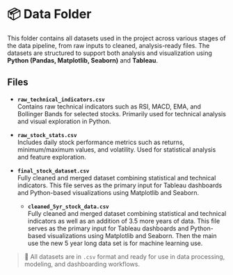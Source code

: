 # 📦 Data Folder

This folder contains all datasets used in the project across various stages of the data pipeline, from raw inputs to cleaned, analysis-ready files. The datasets are structured to support both analysis and visualization using **Python (Pandas, Matplotlib, Seaborn)** and **Tableau**.

## Files

- **`raw_technical_indicators.csv`**  
  Contains raw technical indicators such as RSI, MACD, EMA, and Bollinger Bands for selected stocks. Primarily used for technical analysis and visual exploration in Python.

- **`raw_stock_stats.csv`**  
  Includes daily stock performance metrics such as returns, minimum/maximum values, and volatility. Used for statistical analysis and feature exploration.

- **`final_stock_dataset.csv`**  
  Fully cleaned and merged dataset combining statistical and technical indicators. This file serves as the primary input for Tableau dashboards and Python-based visualizations using Matplotlib and Seaborn.

  - **`cleaned_5yr_stock_data.csv`**  
  Fully cleaned and merged dataset combining statistical and technical indicators as well as an addition of 3.5 more years of data. This file serves as the primary input for Tableau dashboards and Python-based visualizations using Matplotlib and Seaborn. Then the main use the new 5 year long data set is for machine learning use.

> 📌 All datasets are in `.csv` format and ready for use in data processing, modeling, and dashboarding workflows.
